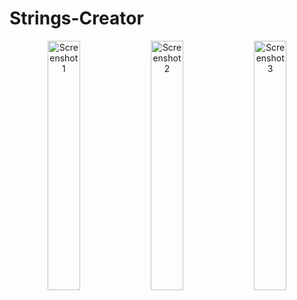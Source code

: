 # Strings-Creator



<div align="center">
    <img src="metadata/android/en-US/images/phoneScreenshots/1.jpg" width="32%" alt="Screenshot 1" />
    <img src="metadata/android/en-US/images/phoneScreenshots/2.jpg" width="32%" alt="Screenshot 2" />
    <img src="metadata/android/en-US/images/phoneScreenshots/3.jpg" width="32%" alt="Screenshot 3" />
</div>
